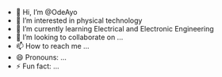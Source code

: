 - 👋 Hi, I’m @OdeAyo
- 👀 I’m interested in physical technology
- 🌱 I’m currently learning Electrical and Electronic Engineering
- 💞️ I’m looking to collaborate on ...
- 📫 How to reach me ...
- 😄 Pronouns: ...
- ⚡ Fun fact: ...

<!---
OdeAyo/OdeAyo is a ✨ special ✨ repository because its `README.md` (this file) appears on your GitHub profile.
You can click the Preview link to take a look at your changes.
--->
